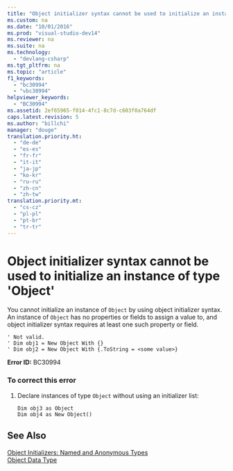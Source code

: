 ```yaml
---
title: "Object initializer syntax cannot be used to initialize an instance of type &#39;Object&#39;"
ms.custom: na
ms.date: "10/01/2016"
ms.prod: "visual-studio-dev14"
ms.reviewer: na
ms.suite: na
ms.technology: 
  - "devlang-csharp"
ms.tgt_pltfrm: na
ms.topic: "article"
f1_keywords: 
  - "bc30994"
  - "vbc30994"
helpviewer_keywords: 
  - "BC30994"
ms.assetid: 2ef65965-f014-4fc1-8c7d-c603f0a764df
caps.latest.revision: 5
ms.author: "billchi"
manager: "douge"
translation.priority.ht: 
  - "de-de"
  - "es-es"
  - "fr-fr"
  - "it-it"
  - "ja-jp"
  - "ko-kr"
  - "ru-ru"
  - "zh-cn"
  - "zh-tw"
translation.priority.mt: 
  - "cs-cz"
  - "pl-pl"
  - "pt-br"
  - "tr-tr"
---
```

# Object initializer syntax cannot be used to initialize an instance of type &#39;Object&#39;
You cannot initialize an instance of `Object` by using object initializer syntax. An instance of `Object` has no properties or fields to assign a value to, and object initializer syntax requires at least one such property or field.  
  
```  
' Not valid.  
' Dim obj1 = New Object With {}  
' Dim obj2 = New Object With {.ToString = <some value>}  
```  
  
 **Error ID:** BC30994  
  
### To correct this error  
  
1.  Declare instances of type `Object` without using an initializer list:  
  
    ```  
    Dim obj3 as Object  
    Dim obj4 as New Object()  
    ```  
  
## See Also  
 [Object Initializers: Named and Anonymous Types](../Topic/Object%20Initializers:%20Named%20and%20Anonymous%20Types%20\(Visual%20Basic\).md)   
 [Object Data Type](../Topic/Object%20Data%20Type.md)